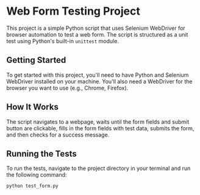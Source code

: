 # Web Form Testing Project

This project is a simple Python script that uses Selenium WebDriver for browser automation to test a web form. The script is structured as a unit test using Python's built-in `unittest` module.

## Getting Started

To get started with this project, you'll need to have Python and Selenium WebDriver installed on your machine. You'll also need a WebDriver for the browser you want to use (e.g., Chrome, Firefox).

## How It Works

The script navigates to a webpage, waits until the form fields and submit button are clickable, fills in the form fields with test data, submits the form, and then checks for a success message.

## Running the Tests

To run the tests, navigate to the project directory in your terminal and run the following command:

```bash
python test_form.py